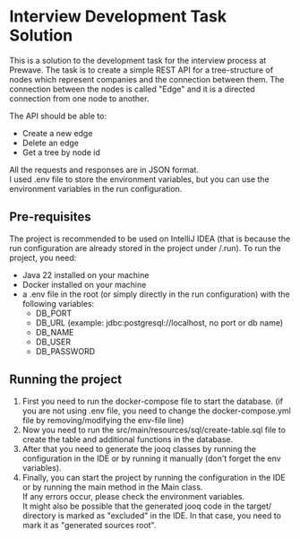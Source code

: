 # Interview Development Task Solution
This is a solution to the development task for the interview process at Prewave.
The task is to create a simple REST API for a tree-structure of nodes which represent companies and the connection between them.
The connection between the nodes is called "Edge" and it is a directed connection from one node to another.

The API should be able to:
- Create a new edge
- Delete an edge
- Get a tree by node id

All the requests and responses are in JSON format.\
I used .env file to store the environment variables, but you can use the environment variables in the run configuration.

## Pre-requisites
The project is recommended to be used on IntelliJ IDEA (that is because the run configuration are already stored in the project under /.run).
To run the project, you need:
- Java 22 installed on your machine
- Docker installed on your machine
- a .env file in the root (or simply directly in the run configuration) with the following variables:
    - DB_PORT
    - DB_URL (example: jdbc:postgresql://localhost, no port or db name)
    - DB_NAME
    - DB_USER
    - DB_PASSWORD

## Running the project
1. First you need to run the docker-compose file to start the database. 
(if you are not using .env file, you need to change the docker-compose.yml file by removing/modifying the env-file line)
2. Now you need to run the src/main/resources/sql/create-table.sql file to create the table and additional functions in the database.
3. After that you need to generate the jooq classes by running the configuration in the IDE 
or by running it manually (don't forget the env variables).
4. Finally, you can start the project by running the configuration in the IDE or by running the main method in the Main class.\
If any errors occur, please check the environment variables.\
It might also be possible that the generated jooq code in the target/ directory
is marked as "excluded" in the IDE. In that case, you need to mark it as "generated sources root".
